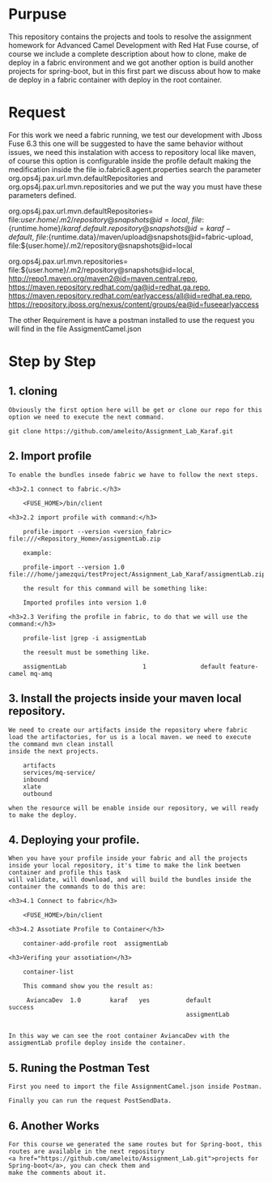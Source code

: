<h1>Purpuse</h1>

This repository contains the projects and tools to resolve the assignment homework for Advanced Camel Development with  Red Hat Fuse course, 
of course we include a complete description about how to clone, make de deploy in a fabric environment and we got another option is build 
another projects for spring-boot, but in this first part we discuss about how to make de deploy in a fabric container with deploy in the root container.

<h1>Request</h1>

For this work we need a fabric running, we test our development with Jboss Fuse 6.3 this one will be suggested to have the same behavior without issues,
we need this instalation with access to repository local like maven, of course this option is configurable inside the profile default making the medification
inside the file io.fabric8.agent.properties search the parameter org.ops4j.pax.url.mvn.defaultRepositories and org.ops4j.pax.url.mvn.repositories and we put
the way you must have these parameters defined.

org.ops4j.pax.url.mvn.defaultRepositories= \
	file:${user.home}/.m2/repository@snapshots@id=local, \
    file:${runtime.home}/${karaf.default.repository}@snapshots@id=karaf-default, \
    file:${runtime.data}/maven/upload@snapshots@id=fabric-upload, \
    file:${user.home}/.m2/repository@snapshots@id=local

org.ops4j.pax.url.mvn.repositories= \
	file:${user.home}/.m2/repository@snapshots@id=local, \
    http://repo1.maven.org/maven2@id=maven.central.repo, \
    https://maven.repository.redhat.com/ga@id=redhat.ga.repo, \
    https://maven.repository.redhat.com/earlyaccess/all@id=redhat.ea.repo, \
    https://repository.jboss.org/nexus/content/groups/ea@id=fuseearlyaccess


The other Requirement is have a postman installed to use the request you will find in the file AssigmentCamel.json

<h1>Step by Step</h1>

<h2>1. cloning</h2>

	Obviously the first option here will be get or clone our repo for this option we need to execute the next command.

	git clone https://github.com/ameleito/Assignment_Lab_Karaf.git

<h2>2. Import profile </h2>

	To enable the bundles insede fabric we have to follow the next steps.

	<h3>2.1 connect to fabric.</h3>

		<FUSE_HOME>/bin/client

	<h3>2.2 import profile with command:</h3>

		profile-import --version <version_fabric> file:///<Repository_Home>/assigmentLab.zip

		example:

		profile-import --version 1.0 file:///home/jamezqui/testProject/Assignment_Lab_Karaf/assigmentLab.zip

		the result for this command will be something like:

		Imported profiles into version 1.0

	<h3>2.3 Verifing the profile in fabric, to do that we will use the command:</h3>

		profile-list |grep -i assigmentLab

		the reesult must be something like.

		assigmentLab                     1               default feature-camel mq-amq

<h2>3. 	Install the projects inside your maven local repository.</h2>

	We need to create our artifacts inside the repository where fabric load the artifactories, for us is a local maven. we need to execute the command mvn clean install 
	inside the next projects.

		artifacts
		services/mq-service/
		inbound
		xlate
		outbound

	when the resource will be enable inside our repository, we will ready to make the deploy.	 

<h2>4.  Deploying your profile.</h2>

	When you have your profile inside your fabric and all the projects inside your local repository, it's time to make the link beetwen container and profile this task
	will validate, will download, and will build the bundles inside the container the commands to do this are:

	<h3>4.1 Connect to fabric</h3>

		<FUSE_HOME>/bin/client

	<h3>4.2 Assotiate Profile to Container</h3>

		container-add-profile root  assigmentLab

	<h3>Verifing your assotiation</h3>

		container-list 

		This command show you the result as:

		 AviancaDev  1.0        karaf   yes          default                 success           
                                              		 assigmentLab                   


    In this way we can see the root container AviancaDev with the assigmentLab profile deploy inside the container.

<h2>5. Runing the Postman Test </h2>

	First you need to import the file AssignmentCamel.json inside Postman.

	Finally you can run the request PostSendData.

<h2>6. Another Works</h2>

	For this course we generated the same routes but for Spring-boot, this routes are available in the next repository
	<a href="https://github.com/ameleito/Assignment_Lab.git">projects for Spring-boot</a>, you can check them and 
	make the comments about it.
